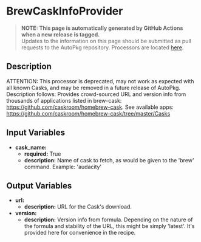 # BrewCaskInfoProvider

> **NOTE: This page is automatically generated by GitHub Actions when a new release is tagged.**<br />Updates to the information on this page should be submitted as pull requests to the AutoPkg repository. Processors are located [here](https://github.com/autopkg/autopkg/tree/master/Code/autopkglib).
## Description
ATTENTION: This processor is deprecated, may not work as expected with all known Casks, and may be removed in a future release of AutoPkg. Description follows: Provides crowd-sourced URL and version info from thousands of applications listed in brew-cask: https://github.com/caskroom/homebrew-cask. See available apps: https://github.com/caskroom/homebrew-cask/tree/master/Casks

## Input Variables
- **cask\_name:**
    - **required:** True
    - **description:** Name of cask to fetch, as would be given to the 'brew' command. Example: 'audacity'

## Output Variables
- **url:**
    - **description:** URL for the Cask's download.
- **version:**
    - **description:** Version info from formula. Depending on the nature of the formula and stability of the URL, this might be simply 'latest'. It's provided here for convenience in the recipe.


